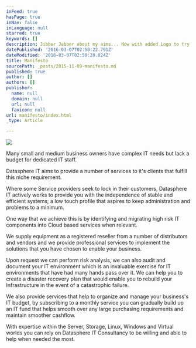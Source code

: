 ```yaml
---
inFeed: true
hasPage: true
inNav: false
inLanguage: null
starred: true
keywords: []
description: Jibber Jabber about my aims... Now with added Logo to try and key on to some colours...
datePublished: '2016-03-07T02:50:22.791Z'
dateModified: '2016-03-07T02:50:20.024Z'
title: Manifesto
sourcePath: _posts/2015-11-09-manifesto.md
published: true
author: []
authors: []
publisher:
  name: null
  domain: null
  url: null
  favicon: null
url: manifesto/index.html
_type: Article

---
```

![](https://the-grid-user-content.s3-us-west-2.amazonaws.com/75c05e04-61ed-43b0-b48f-e18637c1134f.png)

Many small and medium business owners have complex IT needs but lack a budget for dedicated IT staff.

Datasphere IT aims to provide a number of services to it's clients that fulfill this niche requirement.

Where some Service providers seek to lock in their customers, Datasphere IT actively works to provide you with the independence of stable and efficient systems; a low touch profile that aspires to keep administration and problems to a minimum.

One way that we achieve this is by identifying and migrating high risk IT components into Cloud based services when relevant.

We supply equipment as a registered reseller from a number of distributors and vendors and we provide professional services to implement the solutions that you have chosen to enable your business. 

Upon request we can perform risk analysis, we can also audit and document your IT environment which is an invaluable exercise for IT environments that have had many hands pass over it. We can help you to create a disaster recovery plan that would enable you to rebuild your Infrastructure in the event of a catastrophic failure.

We also provide services that help to organize and manage your business's IT budget, by subscribing to a monthly service you can gradually build up an IT fund that helps smooth over any large purchasing requirements and maintain smoother cashflow.

With expertise within the Server, Storage, Linux, Windows and Virtual worlds you can rely on Datasphere IT Consultancy to be willing and able to help when needed the most.